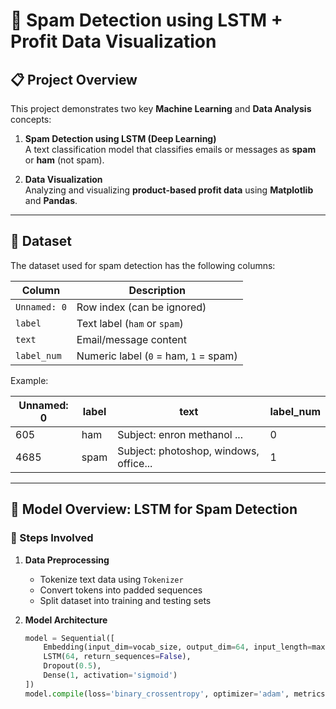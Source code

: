 # 🧠 Spam Detection using LSTM + Profit Data Visualization

## 📋 Project Overview

This project demonstrates two key **Machine Learning** and **Data Analysis** concepts:

1. **Spam Detection using LSTM (Deep Learning)**  
   A text classification model that classifies emails or messages as **spam** or **ham** (not spam).

2. **Data Visualization**  
   Analyzing and visualizing **product-based profit data** using **Matplotlib** and **Pandas**.

---

## 📁 Dataset

The dataset used for spam detection has the following columns:

| Column       | Description                                  |
|---------------|----------------------------------------------|
| `Unnamed: 0`  | Row index (can be ignored)                  |
| `label`       | Text label (`ham` or `spam`)                |
| `text`        | Email/message content                        |
| `label_num`   | Numeric label (`0` = ham, `1` = spam)        |

Example:

| Unnamed: 0 | label | text                                   | label_num |
|-------------|--------|----------------------------------------|------------|
| 605         | ham    | Subject: enron methanol ...            | 0          |
| 4685        | spam   | Subject: photoshop, windows, office... | 1          |

---

## 🚀 Model Overview: LSTM for Spam Detection

### 🔹 Steps Involved

1. **Data Preprocessing**
   - Tokenize text data using `Tokenizer`
   - Convert tokens into padded sequences
   - Split dataset into training and testing sets

2. **Model Architecture**
   ```python
   model = Sequential([
       Embedding(input_dim=vocab_size, output_dim=64, input_length=maxlen),
       LSTM(64, return_sequences=False),
       Dropout(0.5),
       Dense(1, activation='sigmoid')
   ])
   model.compile(loss='binary_crossentropy', optimizer='adam', metrics=['accuracy'])
